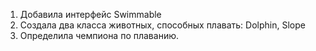 1. Добавила интерфейс Swimmable
2. Создала два класса животных, способных плавать: Dolphin, Slope
3. Определила чемпиона по плаванию.
